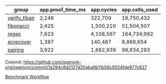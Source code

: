 | group | app.proof_time_ms | app.cycles | app.cells_used | leaf.proof_time_ms | leaf.cycles | leaf.cells_used |
| -- | -- | -- | -- | -- | -- | -- |
| [verify_fibair](https://github.com/openvm-org/openvm/blob/benchmark-results/benchmarks-pr/2006/verify_fibair-1a294c8d2127d35aba9b11b56c9554fde877c627.md) | 2,148 |  322,709 |  18,750,432 |- | - | - |
| [fibonacci](https://github.com/openvm-org/openvm/blob/benchmark-results/benchmarks-pr/2006/fibonacci-1a294c8d2127d35aba9b11b56c9554fde877c627.md) | 2,425 |  1,500,210 |  51,504,507 |- | - | - |
| [regex](https://github.com/openvm-org/openvm/blob/benchmark-results/benchmarks-pr/2006/regex-1a294c8d2127d35aba9b11b56c9554fde877c627.md) | 7,623 |  4,108,597 |  164,734,992 |- | - | - |
| [ecrecover](https://github.com/openvm-org/openvm/blob/benchmark-results/benchmarks-pr/2006/ecrecover-1a294c8d2127d35aba9b11b56c9554fde877c627.md) | 1,387 |  140,487 |  8,866,654 |- | - | - |
| [pairing](https://github.com/openvm-org/openvm/blob/benchmark-results/benchmarks-pr/2006/pairing-1a294c8d2127d35aba9b11b56c9554fde877c627.md) | 3,922 |  1,882,939 |  98,834,293 |- | - | - |


Commit: https://github.com/openvm-org/openvm/commit/1a294c8d2127d35aba9b11b56c9554fde877c627

[Benchmark Workflow](https://github.com/openvm-org/openvm/actions/runs/17111496715)
